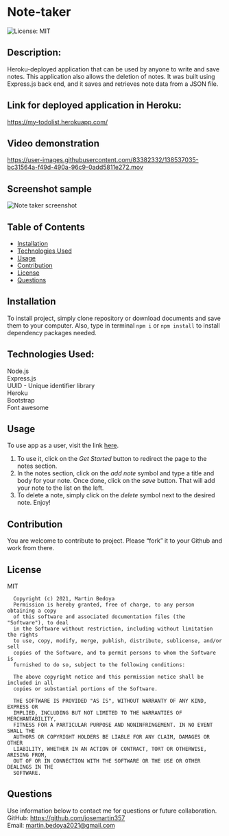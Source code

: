 
# Note-taker
![License: MIT](https://img.shields.io/apm/l/vim-mode?style=for-the-badge)

## Description:
Heroku-deployed application that can be used by anyone to write and save notes. This application also allows the deletion of notes. It was built using Express.js back end, and it saves and retrieves note data from a JSON file.

## Link for deployed application in Heroku:

https://my-todolist.herokuapp.com/

## Video demonstration

https://user-images.githubusercontent.com/83382332/138537035-bc31564a-f49d-490a-96c9-0add5811e272.mov



## Screenshot sample

![Note taker screenshot](https://user-images.githubusercontent.com/83382332/138537051-3cecf76e-ef61-46d0-88ad-02dc0c4a4282.jpeg)


## Table of Contents
* [Installation](#installation)
* [Technologies Used](#builtwith)
* [Usage](#usage)
* [Contribution](#contribution)
* [License](#license)
* [Questions](#questions)
## Installation
To install project, simply clone repository or download documents and save them to your computer. Also, type in terminal `npm i` or `npm install` to install dependency packages needed.
## Technologies Used:
Node.js
<br/>
Express.js
<br/>
UUID - Unique identifier library
<br/>
Heroku
<br/>
Bootstrap
<br/>
Font awesome
## Usage
To use app as a user, visit the link [here](https://quiet-cove-82475.herokuapp.com/). 
<br/>
1. To use it, click on the *Get Started* button to redirect the page to the notes section. 
2. In the notes section, click on the *add note* symbol and type a title and body for your note. Once done, click on the *save* button. That will add your note to the list on the left.
3. To delete a note, simply click on the *delete* symbol next to the desired note. Enjoy!

## Contribution
You are welcome to contribute to project. Please “fork” it to your Github and work from there.
 
## License
MIT

      Copyright (c) 2021, Martin Bedoya
      Permission is hereby granted, free of charge, to any person obtaining a copy
      of this software and associated documentation files (the "Software"), to deal
      in the Software without restriction, including without limitation the rights
      to use, copy, modify, merge, publish, distribute, sublicense, and/or sell
      copies of the Software, and to permit persons to whom the Software is
      furnished to do so, subject to the following conditions:
      
      The above copyright notice and this permission notice shall be included in all
      copies or substantial portions of the Software.
      
      THE SOFTWARE IS PROVIDED "AS IS", WITHOUT WARRANTY OF ANY KIND, EXPRESS OR
      IMPLIED, INCLUDING BUT NOT LIMITED TO THE WARRANTIES OF MERCHANTABILITY,
      FITNESS FOR A PARTICULAR PURPOSE AND NONINFRINGEMENT. IN NO EVENT SHALL THE
      AUTHORS OR COPYRIGHT HOLDERS BE LIABLE FOR ANY CLAIM, DAMAGES OR OTHER
      LIABILITY, WHETHER IN AN ACTION OF CONTRACT, TORT OR OTHERWISE, ARISING FROM,
      OUT OF OR IN CONNECTION WITH THE SOFTWARE OR THE USE OR OTHER DEALINGS IN THE
      SOFTWARE.
## Questions
Use information below to contact me for questions or future collaboration.
<br/>
GitHub: https://github.com/josemartin357
<br/>
Email: martin.bedoya2021@gmail.com
